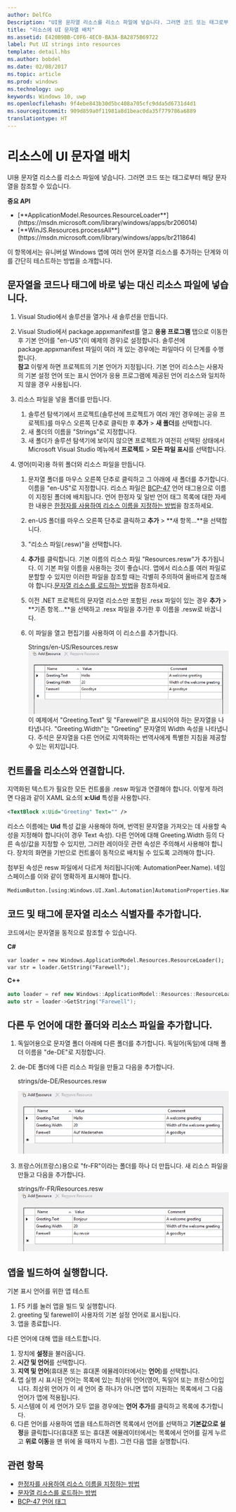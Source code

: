 ```yaml
---
author: DelfCo
Description: "UI용 문자열 리소스를 리소스 파일에 넣습니다. 그러면 코드 또는 태그로부터 해당 문자열을 참조할 수 있습니다."
title: "리소스에 UI 문자열 배치"
ms.assetid: E420B9BB-C0F6-4EC0-BA3A-BA2875B69722
label: Put UI strings into resources
template: detail.hbs
ms.author: bobdel
ms.date: 02/08/2017
ms.topic: article
ms.prod: windows
ms.technology: uwp
keywords: Windows 10, uwp
ms.openlocfilehash: 9f4ebe843b30d5bc408a705cfc9dda5d6731d4d1
ms.sourcegitcommit: 909d859a0f11981a8d1beac0da35f779786a6889
translationtype: HT
---
```

# <a name="put-ui-strings-into-resources"></a>리소스에 UI 문자열 배치
<link rel="stylesheet" href="https://az835927.vo.msecnd.net/sites/uwp/Resources/css/custom.css">

UI용 문자열 리소스를 리소스 파일에 넣습니다. 그러면 코드 또는 태그로부터 해당 문자열을 참조할 수 있습니다.

<div class="important-apis" >
<b>중요 API</b><br/>
<ul>
<li>[**ApplicationModel.Resources.ResourceLoader**](https://msdn.microsoft.com/library/windows/apps/br206014)</li>
<li>[**WinJS.Resources.processAll**](https://msdn.microsoft.com/library/windows/apps/br211864)</li>
</ul>
</div>


이 항목에서는 유니버설 Windows 앱에 여러 언어 문자열 리소스를 추가하는 단계와 이를 간단히 테스트하는 방법을 소개합니다.

## <a name="put-strings-into-resource-files-instead-of-putting-them-directly-in-code-or-markup"></a>문자열을 코드나 태그에 바로 넣는 대신 리소스 파일에 넣습니다.


1.  Visual Studio에서 솔루션을 열거나 새 솔루션을 만듭니다.

2.  Visual Studio에서 package.appxmanifest를 열고 **응용 프로그램** 탭으로 이동한 후 기본 언어를 "en-US"(이 예제의 경우)로 설정합니다. 솔루션에 package.appxmanifest 파일이 여러 개 있는 경우에는 파일마다 이 단계를 수행합니다.
    <br>**참고**  이렇게 하면 프로젝트의 기본 언어가 지정됩니다. 기본 언어 리소스는 사용자의 기본 설정 언어 또는 표시 언어가 응용 프로그램에 제공된 언어 리소스와 일치하지 않을 경우 사용됩니다.
3.  리소스 파일을 넣을 폴더를 만듭니다.
    1.  솔루션 탐색기에서 프로젝트(솔루션에 프로젝트가 여러 개인 경우에는 공유 프로젝트)를 마우스 오른쪽 단추로 클릭한 후 **추가** &gt; **새 폴더**를 선택합니다.
    2.  새 폴더의 이름을 "Strings"로 지정합니다.
    3.  새 폴더가 솔루션 탐색기에 보이지 않으면 프로젝트가 여전히 선택된 상태에서 Microsoft Visual Studio 메뉴에서 **프로젝트** &gt; **모든 파일 표시**를 선택합니다.

4.  영어(미국)용 하위 폴더와 리소스 파일을 만듭니다.
    1.  문자열 폴더를 마우스 오른쪽 단추로 클릭하고 그 아래에 새 폴더를 추가합니다. 이름을 "en-US"로 지정합니다. 리소스 파일은 [BCP-47](http://go.microsoft.com/fwlink/p/?linkid=227302) 언어 태그용으로 이름이 지정된 폴더에 배치됩니다. 언어 한정자 및 일반 언어 태그 목록에 대한 자세한 내용은 [한정자를 사용하여 리소스 이름을 지정하는 방법](https://msdn.microsoft.com/library/windows/apps/xaml/hh965324)을 참조하세요.
    2.  en-US 폴더를 마우스 오른쪽 단추로 클릭하고 **추가** &gt; **새 항목…**을 선택합니다.
    3.  "리소스 파일(.resw)"을 선택합니다.

    4.  **추가**를 클릭합니다. 기본 이름의 리소스 파일 "Resources.resw"가 추가됩니다. 이 기본 파일 이름을 사용하는 것이 좋습니다. 앱에서 리소스를 여러 파일로 분할할 수 있지만 이러한 파일을 참조할 때는 각별히 주의하여 올바르게 참조해야 합니다.[문자열 리소스를 로드하는 방법](https://msdn.microsoft.com/library/windows/apps/xaml/hh965323)을 참조하세요.
    5.  이전 .NET 프로젝트의 문자열 리소스만 포함된 .resx 파일이 있는 경우 **추가** &gt; **기존 항목…**을 선택하고 .resx 파일을 추가한 후 이름을 .resw로 바꿉니다.
    6.  이 파일을 열고 편집기를 사용하여 이 리소스를 추가합니다.


        Strings/en-US/Resources.resw ![리소스 추가, 영어](images/addresource-en-us.png) 이 예제에서 "Greeting.Text" 및 "Farewell"은 표시되어야 하는 문자열을 나타냅니다. "Greeting.Width"는 "Greeting" 문자열의 Width 속성을 나타냅니다. 주석은 문자열을 다른 언어로 지역화하는 번역사에게 특별한 지침을 제공할 수 있는 위치입니다.

## <a name="associate-controls-to-resources"></a>컨트롤을 리소스와 연결합니다.

지역화된 텍스트가 필요한 모든 컨트롤을 .resw 파일과 연결해야 합니다. 이렇게 하려면 다음과 같이 XAML 요소의 **x:Uid** 특성을 사용합니다.

```XML
<TextBlock x:Uid="Greeting" Text="" />
```

리소스 이름에는 **Uid** 특성 값을 사용해야 하며, 번역된 문자열을 가져오는 데 사용할 속성을 지정해야 합니다(이 경우 Text 속성). 다른 언어에 대해 Greeting.Width 등의 다른 속성/값을 지정할 수 있지만, 그러한 레이아웃 관련 속성은 주의해서 사용해야 합니다. 장치의 화면을 기반으로 컨트롤이 동적으로 배치될 수 있도록 고려해야 합니다.

첨부된 속성은 resw 파일에서 다르게 처리됩니다(예: AutomationPeer.Name). 네임스페이스를 이와 같이 명확하게 표시해야 합니다.

```XML
MediumButton.[using:Windows.UI.Xaml.Automation]AutomationProperties.Name</code></pre></td>
```

## <a name="add-string-resource-identifiers-to-code-and-markup"></a>코드 및 태그에 문자열 리소스 식별자를 추가합니다.

코드에서는 문자열을 동적으로 참조할 수 있습니다.

**C#**
```CSharp
var loader = new Windows.ApplicationModel.Resources.ResourceLoader();
var str = loader.GetString("Farewell");
```

**C++**
```cpp
auto loader = ref new Windows::ApplicationModel::Resources::ResourceLoader();
auto str = loader->GetString("Farewell");
```


## <a name="add-folders-and-resource-files-for-two-additional-languages"></a>다른 두 언어에 대한 폴더와 리소스 파일을 추가합니다.


1.  독일어용으로 문자열 폴더 아래에 다른 폴더를 추가합니다. 독일어(독일)에 대해 폴더 이름을 "de-DE"로 지정합니다.
2.  de-DE 폴더에 다른 리소스 파일을 만들고 다음을 추가합니다.

    strings/de-DE/Resources.resw

    ![리소스 추가, 독일어](images/addresource-de-de.png)


3.  프랑스어(프랑스)용으로 "fr-FR"이라는 폴더를 하나 더 만듭니다. 새 리소스 파일을 만들고 다음을 추가합니다.

    strings/fr-FR/Resources.resw ![리소스 추가, 프랑스어](images/addresource-fr-fr.png)

## <a name="build-and-run-the-app"></a>앱을 빌드하여 실행합니다.


기본 표시 언어를 위한 앱 테스트

1.  F5 키를 눌러 앱을 빌드 및 실행합니다.
2.  greeting 및 farewell이 사용자의 기본 설정 언어로 표시됩니다.
3.  앱을 종료합니다.

다른 언어에 대해 앱을 테스트합니다.

1.  장치에 **설정**을 불러옵니다.
2.  **시간 및 언어**를 선택합니다.
3.  **지역 및 언어**(휴대폰 또는 휴대폰 에뮬레이터에서는 **언어**)를 선택합니다.
4.  앱 실행 시 표시된 언어는 목록에 있는 최상위 언어(영어, 독일어 또는 프랑스어)입니다. 최상위 언어가 이 세 언어 중 하나가 아니면 앱이 지원하는 목록에서 그 다음 언어가 앱에 적용됩니다.
5.  시스템에 이 세 언어가 모두 없을 경우에는 **언어 추가**를 클릭하고 목록에 추가합니다.
6.  다른 언어를 사용하여 앱을 테스트하려면 목록에서 언어를 선택하고 **기본값으로 설정**을 클릭합니다(휴대폰 또는 휴대폰 에뮬레이터에서는 목록에서 언어를 길게 누르고 **위로 이동**을 맨 위에 올 때까지 누름). 그런 다음 앱을 실행합니다.

## <a name="related-topics"></a>관련 항목


* [한정자를 사용하여 리소스 이름을 지정하는 방법](https://msdn.microsoft.com/library/windows/apps/xaml/hh965324)
* [문자열 리소스를 로드하는 방법](https://msdn.microsoft.com/library/windows/apps/xaml/hh965323)
* [BCP-47 언어 태그](http://go.microsoft.com/fwlink/p/?linkid=227302)
 

 




